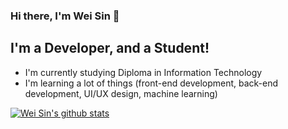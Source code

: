 ### Hi there, I'm Wei Sin 👋

## I'm a Developer, and a Student!

- I'm currently studying Diploma in Information Technology
- I'm learning a lot of things (front-end development, back-end development, UI/UX design, machine learning)

[![Wei Sin's github stats](https://github-readme-stats.vercel.app/api?username=weisintai)](https://github.com/anuraghazra/github-readme-stats)
